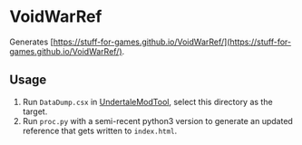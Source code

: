 # VoidWarRef

Generates [https://stuff-for-games.github.io/VoidWarRef/](https://stuff-for-games.github.io/VoidWarRef/).

## Usage

1. Run `DataDump.csx` in [UndertaleModTool](https://github.com/UnderminersTeam/UndertaleModTool/), select this directory as the target.
2. Run `proc.py` with a semi-recent python3 version to generate an updated reference that gets written to `index.html`.